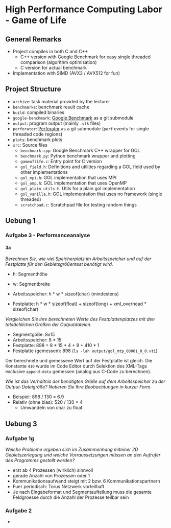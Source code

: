 # High Performance Computing Labor - Game of Life

## General Remarks

- Project compiles in both C and C++
  - C++ version with Google Benchmark for easy single threaded comparison (algorithm optimisation)
  - C version for actual benchmark
- Implementation with SIMD (AVX2 / AVX512 for fun)

## Project Structure

- `archive`: task material provided by the lecturer
- `benchmarks`: benchmark result cache
- `build`: compiled binaries
- `google-benchmark`: [Google Benchmark](https://github.com/google/benchmark) as a git submodule
- `output`: program output (mainly `.vtk` files)
- `perforator`: [Perforator](https://github.com/zyedidia/perforator) as a git submodule (`perf` events for single threaded code regions)
- `plots`: benchmark plots
- `src`: Source files
  - `benchmark.cpp`: Google Benchmark C++ wrapper for GOL
  - `benchmark.py`: Python benchmark wrapper and plotting
  - `gameoflife.c`: Entry point for C version
  - `gol_field.h`: Definitions and utilities regarding a GOL field used by other implementations
  - `gol_mpi.h`: GOL implementation that uses MPI
  - `gol_omp.h`: GOL implementation that uses OpenMP
  - `gol_plain_utils.h`: Utils for a plain gol implementation
  - `gol_vanilla.h`: GOL implementation that uses no framework (single threaded)
  - `scratchpad.c`: Scratchpad file for testing random things

## Uebung 1

### Aufgabe 3 - Performanceanalyse

#### 3a

*Berechnen Sie, wie viel Speicherplatz im Arbeitsspeicher und auf der Festplatte für den Gebietsgrößentest benötigt wird.*

- h: Segmenthöhe
- w: Segmentbreite

- Arbeitsspeicher: h * w * sizeof(char) (mindestens)
- Festplatte: h * w * sizeof(float) + sizeof(long) + xml_overhead * sizeof(char)

*Vergleichen Sie ihre berechneten Werte des Festplattenplatzes mit den tatsächlichen Größen der Outputdateien.*

- Segmentgöße: 8x15
- Arbeitsspeicher:       8 * 15
- Festplatte:            898 = 8 * 15 * 4 + 8 + 410 * 1
- Festplatte (gemessen): 898 (`ls -lah output/gol_mtp_00001_0_0.vti`)

Der berechnete und gemessene Wert auf der Festplatte ist gleich. Die Konstante `410` wurde im Code Editor durch
Selektion des XML-Tags exclusive `append-data` gemessen (analog aus C-Code zu berechnen). 

*Wie ist das Verhältnis der benötigten Größe auf dem Arbeitsspeicher zu der Output-Dateigröße? Notieren Sie Ihre Beobachtungen in kurzer Form.*

- Beispiel: 898 / 130 = 6.9
- Relativ (ohne bias): 520 / 130 = 4
    - Umwandeln von char zu float

## Uebung 3

### Aufgabe 1g

*Welche Probleme ergeben sich im Zusammenhang miteiner 2D Gebietszerlegung und welche Vorraussetzungen müssen an den Aufrufer des Programms gestellt werden?*

- erst ab 4 Prozessen (wirklich) sinnvoll
- gerade Anzahl von Prozessen oder 1
- Kommunikationsaufwand steigt mit 2 bzw. 6 Kommunikationspartnern
- Fuer periodisch: Torus Netzwerk vorteilhaft
- Je nach Eingabeformat und Segmentaufteilung muss die gesamte Feldgroesse durch die Anzahl der Prozesse teilbar sein

### Aufgabe 2

*